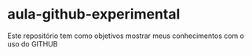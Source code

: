 # aula-github-experimental
Este repositório tem como objetivos mostrar meus conhecimentos com o uso do GITHUB
